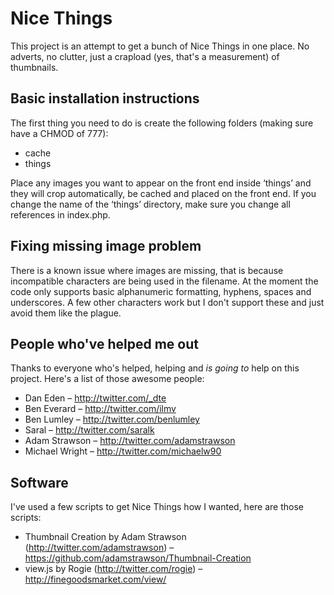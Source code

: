 # Nice Things

This project is an attempt to get a bunch of Nice Things in one place. No adverts, no clutter, just a crapload (yes, that's a measurement) of thumbnails.

## Basic installation instructions

The first thing you need to do is create the following folders (making sure have a CHMOD of 777):

- cache
- things

Place any images you want to appear on the front end inside ‘things’ and they will crop automatically, be cached and placed on the front end. If you change the name of the ‘things’ directory, make sure you change all references in index.php.

## Fixing missing image problem

There is a known issue where images are missing, that is because incompatible characters are being used in the filename. At the moment the code only supports basic alphanumeric formatting, hyphens, spaces and underscores. A few other characters work but I don't support these and just avoid them like the plague.

## People who've helped me out

Thanks to everyone who's helped, helping and *is going to* help on this project. Here's a list of those awesome people:

- Dan Eden – http://twitter.com/_dte
- Ben Everard – http://twitter.com/ilmv
- Ben Lumley – http://twitter.com/benlumley
- Saral – http://twitter.com/saralk
- Adam Strawson – http://twitter.com/adamstrawson
- Michael Wright – http://twitter.com/michaelw90

## Software

I've used a few scripts to get Nice Things how I wanted, here are those scripts:

- Thumbnail Creation by Adam Strawson (http://twitter.com/adamstrawson) – https://github.com/adamstrawson/Thumbnail-Creation
- view.js by Rogie (http://twitter.com/rogie) – http://finegoodsmarket.com/view/
